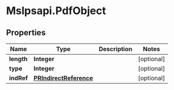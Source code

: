 # Mslpsapi.PdfObject

## Properties
Name | Type | Description | Notes
------------ | ------------- | ------------- | -------------
**length** | **Integer** |  | [optional] 
**type** | **Integer** |  | [optional] 
**indRef** | [**PRIndirectReference**](PRIndirectReference.md) |  | [optional] 


